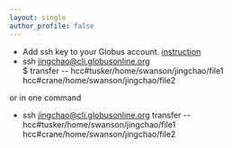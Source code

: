 ```yaml
---
layout: single
author_profile: false
---
```


- Add ssh key to your Globus account. [instruction](https://docs.globus.org/faq/command-line-interface/#how_do_i_generate_an_ssh_key_to_use_with_the_globus_command_line_interface)
- ssh jingchao@cli.globusonline.org  
$ transfer \-\- hcc#tusker/home/swanson/jingchao/file1 hcc#crane/home/swanson/jingchao/file2  
  
or in one command  
  
- ssh jingchao@cli.globusonline.org transfer \-\- hcc#tusker/home/swanson/jingchao/file1 hcc#crane/home/swanson/jingchao/file2
